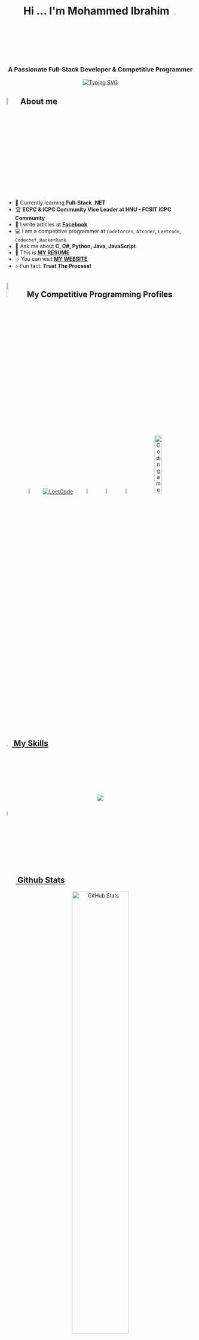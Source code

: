 
<h1 align="center">Hi ... I'm Mohammed Ibrahim <img src="https://media.giphy.com/media/hvRJCLFzcasrR4ia7z/giphy.gif" width="3%"> </h1>
<h3 align="center">A Passionate Full-Stack Developer & Competitive Programmer</h3>

<p align="center">
  <a href="https://git.io/typing-svg"><img src="https://readme-typing-svg.demolab.com?font=Nunito&weight=700&size=24&pause=1000&color=24DF0F&center=true&vCenter=true&width=435&lines=Full+Stack+Software+Engineer;Competitive+Programmer" alt="Typing SVG" /></a>
</p>


## <img src = "https://i.pinimg.com/originals/3f/7e/4e/3f7e4eff7c96e9fe4b8b4b1ff3f7bdb5.gif" width = 6.5%> About me

- 🌱 Currently learning **Full-Stack .NET**
- 🏆 **ECPC & ICPC Community Vice Leader at HNU - FCSIT ICPC Community**
- 📝 I write articles at **[Facebook](https://www.facebook.com/Mo7ammed.Ibra7im.11)**
- :computer: I am a competitive programmer at `Codeforces`, `Atcoder`, `Leetcode`, `Codechef`, `HackerRank`
- 💬 Ask me about **C, C#, Python, Java, JavaScript**
- :thinking: This is **[MY RESUME](https://drive.google.com/file/d/1HyKzZwqvfWgyLHMubHvLDQfktLrlwnEa/view)**
- :boom: You can visit **[MY WEBSITE](https://mohamed-ibrahim-omar.vercel.app/)**
- ⚡ Fun fact: **Trust The Process!**


## <img src="https://media4.giphy.com/media/dMLmQfCO7lCA2gX3tw/giphy.gif?cid=ecf05e47ak6mwfu812269zzr8ydv529109qzpb8rszwnja9e&rid=giphy.gif&ct=s" width=10%> My Competitive Programming Profiles

<div align="center" width=100%>
  <a href="https://codeforces.com/profile/MIDORIYA_"><img src="https://img.icons8.com/external-tal-revivo-shadow-tal-revivo/50/000000/external-codeforces-programming-competitions-and-contests-programming-community-logo-shadow-tal-revivo.png" alt="Code Forces" width=6%/></a>
	  &emsp; 
	<a href="https://leetcode.com/u/mid0riya"><img src="https://img.icons8.com/external-tal-revivo-shadow-tal-revivo/50/000000/external-level-up-your-coding-skills-and-quickly-land-a-job-logo-shadow-tal-revivo.png" alt="LeetCode" width=%6/></a>
	  &emsp; 
	<a href="[https://atcoder.jp/users/ahmed_7oSkaa](https://atcoder.jp/users/Midoriya_Izuku)"><img src="https://i.ibb.co/Q9WSjDB/logo.png" alt="AtCoder" width=6%/></a>
	  &emsp; 
	<a href="https://www.codechef.com/users/mid0riya"><img src="https://img.icons8.com/color/50/000000/codechef.png" alt="Code Chef" width=6%/></a>
	  &emsp; 
	<a href="https://icpc.global/ICPCID/JB9H3C1Y3BTD"><img src="https://i.ibb.co/6J0r7rW/Daco-5610880.png" alt="ICPC Global" width=6% /></a>     
	  &emsp; 
	<a href="https://www.codingame.com/profile/ce98605c4593d1a5ca44cc5108652c645741066" ><img src="https://i.ibb.co/1MRppTC/codingame-1.png" alt="Codingame" width=20%>
</div>

## <img src="https://media2.giphy.com/media/QssGEmpkyEOhBCb7e1/giphy.gif?cid=ecf05e47a0n3gi1bfqntqmob8g9aid1oyj2wr3ds3mg700bl&rid=giphy.gif" width ="3%"> My Skills

<p align="center">
  <img src="https://skillicons.dev/icons?i=c,cpp,cs,python,java,js,ts,html,css,django,dotnet,go,react,tailwind,bootstrap,postgres,mysql,mongodb,git,linux,vscode" />
</p>

## <img src="https://media1.giphy.com/media/v1.Y2lkPTc5MGI3NjExYzFhYzJkMmQ2MWQ3ZGY3MDhjZTE3MDI2Mzk3NzE1OWQyZTRlMmYwMCZjdD1z/iY8CRBdQXODJSCERIr/giphy.gif" width=5% valign="bottom"> Github Stats


<p align="center">
  <img src="https://github-readme-stats.vercel.app/api?username=Mohamediibra7im&show_icons=true&theme=dark&include_all_commits=true&count_private=false" alt="GitHub Stats" width="55%"/><br>
  <img src="https://nirzak-streak-stats.vercel.app/?user=Mohamediibra7im&theme=dark&hide_border=false" alt="GitHub Stats" width="50%"/>
  <img src="https://github-readme-stats.vercel.app/api/top-langs/?username=Mohamediibra7im&theme=dark&hide_border=false&include_all_commits=true&count_private=false&layout=compact" alt="GitHub Stats" width="36%" />
</p>


## <img src="https://github.com/7oSkaaa/7oSkaaa/blob/main/Images/Connect-with-me.gif?raw=true" width="10%"> Connect with me
<p align="center">
	<a href="mailto:mohammed.iibrahim.omar@gmail.com"><img img src="https://img.shields.io/badge/gmail-%23EA4335.svg?style=plastic&logo=gmail&logoColor=white" alt="Gmail"/></a>
	<a href="https://github.com/Mohamediibra7im"><img src="https://img.shields.io/badge/github-%23181717.svg?style=plastic&logo=github&logoColor=white" alt="GitHub"/></a>
	<a href="https://wa.me/0201101873008"><img src="https://img.shields.io/badge/whatsapp-%2325D366.svg?style=plastic&logo=whatsapp&logoColor=white" alt="Whatsapp"/></a>
	<a href="https://www.linkedin.com/in/mohammed-ibra7im"><img src="https://img.shields.io/badge/linkedin-%230A66C2.svg?style=plastic&logo=linkedin&logoColor=white" alt="LinkedIn"/></a>
	<a href="https://www.facebook.com/Mo7ammed.Ibra7im.11"><img src="https://img.shields.io/badge/facebook-%231877F2.svg?style=plastic&logo=facebook&logoColor=white" alt="Facebook"/></a>
	<a href="https://www.instagram.com/mohammed_iibra7im"><img src="https://img.shields.io/badge/instagram-%23E4405F.svg?style=plastic&logo=instagram&logoColor=white" alt="Instagram"/></a>
</p>

## 🐍 A Snake Eating My Contributions Graph

![snake gif](https://github.com/Mohamediibra7im/Mohamediibra7im/blob/output/github-snake-dark.svg)
